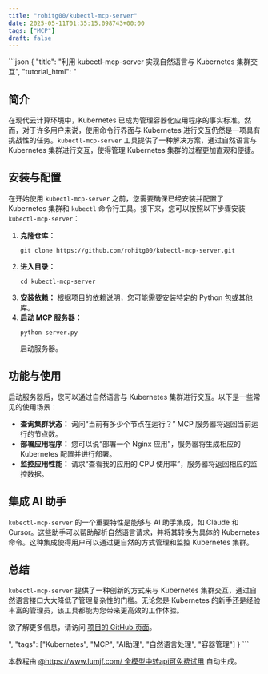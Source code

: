 ```yaml
---
title: "rohitg00/kubectl-mcp-server"
date: 2025-05-11T01:35:15.098743+00:00
tags: ["MCP"]
draft: false
---
```


<p>```json
{
  "title": "利用 kubectl-mcp-server 实现自然语言与 Kubernetes 集群交互",
  "tutorial_html": "<h2>简介</h2><p>在现代云计算环境中，Kubernetes 已成为管理容器化应用程序的事实标准。然而，对于许多用户来说，使用命令行界面与 Kubernetes 进行交互仍然是一项具有挑战性的任务。<code>kubectl-mcp-server</code> 工具提供了一种解决方案，通过自然语言与 Kubernetes 集群进行交互，使得管理 Kubernetes 集群的过程更加直观和便捷。</p><h2>安装与配置</h2><p>在开始使用 <code>kubectl-mcp-server</code> 之前，您需要确保已经安装并配置了 Kubernetes 集群和 <code>kubectl</code> 命令行工具。接下来，您可以按照以下步骤安装 <code>kubectl-mcp-server</code>：</p><ol><li><strong>克隆仓库：</strong> <pre><code>git clone https://github.com/rohitg00/kubectl-mcp-server.git</code></pre></li><li><strong>进入目录：</strong> <pre><code>cd kubectl-mcp-server</code></pre></li><li><strong>安装依赖：</strong> 根据项目的依赖说明，您可能需要安装特定的 Python 包或其他库。</li><li><strong>启动 MCP 服务器：</strong> <pre><code>python server.py</code></pre> 启动服务器。</li></ol><h2>功能与使用</h2><p>启动服务器后，您可以通过自然语言与 Kubernetes 集群进行交互。以下是一些常见的使用场景：</p><ul><li><strong>查询集群状态：</strong> 询问“当前有多少个节点在运行？” MCP 服务器将返回当前运行的节点数。</li><li><strong>部署应用程序：</strong> 您可以说“部署一个 Nginx 应用”，服务器将生成相应的 Kubernetes 配置并进行部署。</li><li><strong>监控应用性能：</strong> 请求“查看我的应用的 CPU 使用率”，服务器将返回相应的监控数据。</li></ul><h2>集成 AI 助手</h2><p><code>kubectl-mcp-server</code> 的一个重要特性是能够与 AI 助手集成，如 Claude 和 Cursor。这些助手可以帮助解析自然语言请求，并将其转换为具体的 Kubernetes 命令。这种集成使得用户可以通过更自然的方式管理和监控 Kubernetes 集群。</p><h2>总结</h2><p><code>kubectl-mcp-server</code> 提供了一种创新的方式来与 Kubernetes 集群交互，通过自然语言接口大大降低了管理复杂性的门槛。无论您是 Kubernetes 的新手还是经验丰富的管理员，该工具都能为您带来更高效的工作体验。</p><p>欲了解更多信息，请访问 <a href=\"https://github.com/rohitg00/kubectl-mcp-server\">项目的 GitHub 页面</a>。</p>",
  "tags": ["Kubernetes", "MCP", "AI助理", "自然语言处理", "容器管理"]
}
```</p><p>本教程由 <a href="https://www.lumjf.com/" target="_blank">@https://www.lumjf.com/ 全模型中转api可免费试用</a> 自动生成。</p>